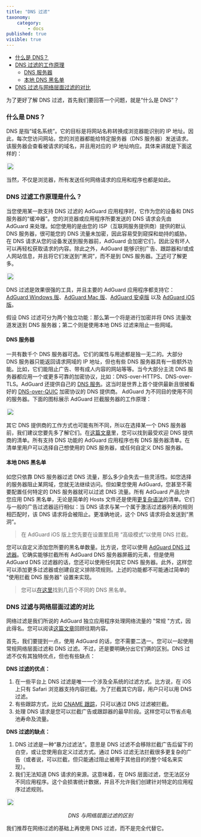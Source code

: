 ```yaml
---
title: "DNS 过滤"
taxonomy:
    category:
        - docs
published: true
visible: true
---
```


* [什么是 DNS？](#what-is-dns)
* [DNS 过滤的工作原理](#dns-filtering)
    * [DNS 服务器](#dns-servers)
    * [本地 DNS 黑名单](#dns-blocklists)
* [DNS 过滤与网络层面过滤的对比](#compare)

为了更好了解 DNS 过滤，首先我们要回答一个问题，就是“什么是 DNS”？
<a id="what-is-dns"></a>
### 什么是 DNS？

DNS 是指“域名系统”。它的目标是将网站名称转换成浏览器能识别的 IP 地址。因此，每次您访问网站，您的浏览器都能给特定服务器（DNS 服务器）发送请求。该服务器会查看被请求的域名，并且用对应的 IP 地址响应。具体来讲就是下面这样的：

<img src="https://cdn.adguard.com/public/Adguard/kb/DNS_filtering/how_dns_works_cn.png" style="border: 1px solid #efefef; padding: 2px;" />

当然，不仅是浏览器，所有发送任何网络请求的应用和程序也都是如此。
<a id="dns-filtering"></a>
### DNS 过滤工作原理是什么？

当您使用某一款支持 DNS 过滤的 AdGuard 应用程序时，它作为您的设备和 DNS 服务器的“缓冲器”。您的浏览器或应用程序所要发送的 DNS 请求会先由 AdGuard 来处理。如您使用的是由您的 ISP（互联网服务提供商）提供的默认 DNS 服务器，很可能您的 DNS 流量未加密，因此容易受到窥探和劫持的威胁。在 DNS 请求从您的设备发送到服务器前，AdGuard 会加密它们，因此没有坏人可以再轻松获取请求的内容。除此之外，AdGuard 能够识别广告、跟踪器和/或成人网站信息，并且将它们发送到“黑洞”，而不是到 DNS 服务器。[下述](#dns-blocklists)可了解更多。

<img src="https://cdn.adguard.com/public/Adguard/kb/DNS_filtering/how_dns_filtering_works_cn.png" style="border: 1px solid #efefef; padding: 2px;" />

DNS 过滤是效果很强的工具，并且主要的 AdGuard 应用程序都支持它：[AdGuard Windows 版](https://adguard.com/zh_cn/adguard-windows/overview.html)、[AdGuard Mac 版](https://adguard.com/zh_cn/adguard-mac/overview.html)、[AdGuard 安卓版](https://adguard.com/zh_cn/adguard-android/overview.html) 以及 [AdGuard iOS 版](https://adguard.com/zh_cn/adguard-ios/overview.html)。

假设 DNS 过滤可分为两个独立功能：那么第一个将是进行加密并将 DNS 流量改道发送到 DNS 服务器；第二个则是使用本地 DNS 过滤来阻止一些网域。
<a id="dns-servers"></a>
#### DNS 服务器

一共有数千个 DNS 服务器可选。它们的属性与用途都是独一无二的。大部分 DNS 服务器只能返回请求网域的 IP 地址，但也有些 DNS 服务器具有一些额外功能。比如，它们能阻止广告、带有成人内容的网站等等。当今大部分主流 DNS 服务器都应用一个或更多可靠的加密协议，比如：DNS-over-HTTPS、DNS-over-TLS。AdGuard 还提供自己的 [DNS 服务](https://adguard-dns.io/zh_cn//welcome.html)。这当时是世界上首个提供最新且很被看好的 [DNS-over-QUIC](https://adguard.com/zh_cn/blog/dns-over-quic.html) 加密协议的 DNS 提供商。
AdGuard 为不同目的使用不同的服务器。下面的图标展示 AdGuard 拦截服务器的工作原理：

<img src="https://cdn.adguard.com/public/Adguard/kb/DNS_filtering/adguard_dns_cn.png" style="border: 1px solid #efefef; padding: 2px;" />

其它 DNS 提供商的工作方式也可能有所不同，所以在选择某一个 DNS 服务器前，我们建议您要先多了解它们。在[这篇文章](https://kb.adguard.com/en/general/dns-providers)里，您可以找到最受欢迎 DNS 提供商的清单。所有支持 DNS 功能的 AdGuard 应用程序也有 DNS 服务器清单。在清单里用户可以选择自己想使用的 DNS 服务器，或任何自定义 DNS 服务器。
<a id="dns-blocklists"></a>
#### 本地 DNS 黑名单

如您只依靠 DNS 服务器过滤  DNS 流量，那么多少会失去一些灵活性。如您选择的服务器阻止某网域，您就无法继续访问。但如果您使用 AdGuard，您甚至不需要配置任何特定的 DNS 服务器就可以过滤 DNS 流量。所有 AdGuard 产品允许您应用 DNS 黑名单，无论是简单的 Hosts 文件还是使用[更复杂语法](https://kb.adguard.com/en/general/dns-filtering-syntax)的清单。它们与一般的广告过滤器运行相似：当 DNS 请求与某一个属于激活过滤器列表的规则相匹配时，该 DNS 请求将会被阻止。更准确地说，这个 DNS 请求将会发送到“黑洞”。

>在 AdGuard iOS 版上您先要在设置里启用 “高级模式”以使用 DNS 拦截。

您可以自定义添加您所要的黑名单数量。比方说，您可以使用 [AdGuard DNS 过滤器](https://github.com/AdguardTeam/AdGuardSDNSFilter)。它确实能够拦截所有 AdGuard DNS 服务器屏蔽的元素，但是使用 AdGuard DNS 过滤器的话，您还可以使用任何其它 DNS 服务器。此外，这样您可以添加更多过滤器或创建自定义排除项规则。上述的功能都不可能通过简单的 "使用拦截 DNS 服务器" 设置来实现。

>您可以[在这里](https://filterlists.com/)找到几百个不同的 DNS 黑名单。
<a id="compare"></a>
### DNS 过滤与网络层面过滤的对比

网络过滤是我们所说的 AdGuard 独立应用程序处理网络流量的 "常规 "方式，因此得名。您可以阅读[这篇文章](https://kb.adguard.com/en/general/how-ad-blocking-works)回顾往期内容。

首先，我们要提到一点，使用 AdGuard 的话，您不需要二选一。您可以一起使用常规网络层面过滤和 DNS 过滤。不过，还是要明确分出它们俩的区别。DNS 过滤不仅有其独特优点，但也有些缺点：

**DNS 过滤的优点：**
1. 在一些平台上 DNS 过滤是唯一一个涉及全系统的过滤方式。比方说，在 iOS 上只有 Safari 浏览器支持内容拦截。为了拦截其它内容，用户只可以用 DNS 过滤。
2. 有些跟踪方式，比如 [CNAME 跟踪](https://adguard.com/zh_cn/blog/cname-tracking.html)，只可以通过 DNS 过滤被拦截。
3. 处理 DNS 请求是您可以拦截广告或跟踪器的最早阶段。这样您可以节省点电池寿命及流量。

**DNS 过滤的缺点：**

1. DNS 过滤是一种“暴力过滤法”。意思是 DNS 过滤不会移除拦截广告后留下的白空，或让您使用自定义过滤方式。通过 DNS 过滤无法拦截很多更复杂的广告（或者说，可以拦截，但只能通过阻止被用于其他目的的整个域名来实现）。
2. 我们无法知道 DNS 请求的来源。这意味着，在 DNS 层面过滤，您无法区分不同应用程序。这个会损害统计数据，并且不允许我们创建针对特定的应用程序过滤规则。
<img src="https://cdn.adguard.com/public/Adguard/kb/DNS_filtering/dns_diff.jpg" style="max-width: 550px; border: 1px solid #efefef; padding: 2px;" />
<p align="center"><i>DNS 与网络层面过滤的区别</i></p>


我们推荐在网络过滤的基础上再使用 DNS 过滤，而不是完全代替它。
